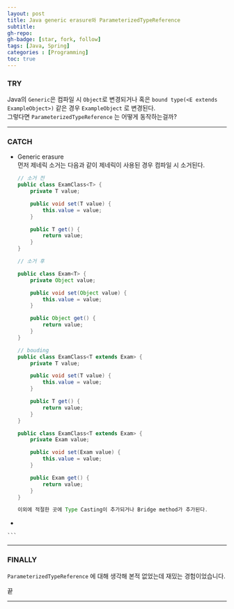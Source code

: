 ```yaml
---
layout: post 
title: Java generic erasure와 ParameterizedTypeReference
subtitle: 
gh-repo: 
gh-badge: [star, fork, follow]
tags: [Java, Spring]
categories : [Programming]
toc: true
---
```



### TRY  
Java의 `Generic`은 컴파일 시 `Object`로 변경되거나 혹은 `bound type(<E extends ExampleObject>)` 같은 경우 `ExampleObject` 로 변경된다.  
그렇다면 `ParameterizedTypeReference` 는 어떻게 동작하는걸까?  

---


### CATCH  

* Generic erasure  
    먼저 제네릭 소거는 다음과 같이 제네릭이 사용된 경우 컴파일 시 소거된다.
    ```java
    // 소거 전
    public class ExamClass<T> {
        private T value;

        public void set(T value) {
            this.value = value;
        }

        public T get() {
            return value;
        }
    }

    // 소거 후

    public class Exam<T> {
        private Object value;

        public void set(Object value) {
            this.value = value;
        }

        public Object get() {
            return value;
        }
    }

    // bouding
    public class ExamClass<T extends Exam> {
        private T value;

        public void set(T value) {
            this.value = value;
        }

        public T get() {
            return value;
        }
    }

    public class ExamClass<T extends Exam> {
        private Exam value;

        public void set(Exam value) {
            this.value = value;
        }

        public Exam get() {
            return value;
        }
    }

    이외에 적절한 곳에 Type Casting이 추가되거나 Bridge method가 추가된다.  

*  



    ```

---

### FINALLY  
`ParameterizedTypeReference` 에 대해 생각해 본적 없었는데 재밌는 경험이었습니다.

끝

---
